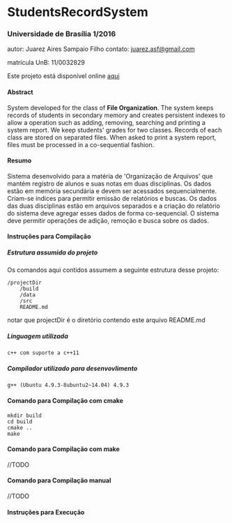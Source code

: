 ﻿# StudentsRecordSystem

### Universidade de Brasília 1/2016

autor: Juarez Aires Sampaio Filho  contato: juarez.asf@gmail.com

matrícula UnB: 11/0032829

Este projeto está disponível online [aqui](https://github.com/JuarezASF/StudentsRecordSystem "github do autor")


#### Abstract

System developed for the class of **File Organization**.
The system keeps records of students in secondary memory and creates persistent indexes
to allow a operation such as adding, removing,
searching and printing a system report. We keep students' grades for
two classes. Records of each class are stored on separated files.
When asked to print a system report, files must be processed in a 
co-sequential fashion.


#### Resumo

Sistema desenvolvido para a matéria de 'Organização de Arquivos' que
mantém registro de alunos e suas notas em duas disciplinas. Os dados
estão em memória secundária e devem ser acessados sequencialmente.
Criam-se índices para permitir emissão de relatórios e buscas. Os
dados das duas disciplinas estão em arquivos separados e a criação do
relatório do sistema deve agregar esses dados de forma co-sequencial.
O sistema deve permitir operações de adição, remoção e busca sobre os
dados.

#### Instruções para Compilação

##### Estrutura assumida do projeto

Os comandos aqui contidos assumem a seguinte estrutura desse projeto:

    /projectDir
        /build
        /data
        /src
        README.md

notar que projectDir é o diretório contendo este arquivo README.md


##### Linguagem utilizada

    c++ com suporte a c++11

##### Compilador utilizado para desenvovlimento

    g++ (Ubuntu 4.9.3-8ubuntu2~14.04) 4.9.3


#### Comando para Compilação com cmake

    mkdir build
    cd build
    cmake ..
    make

#### Comando para Compilação com make

//TODO
    
#### Comando para Compilação manual

//TODO

#### Instruções para Execução

